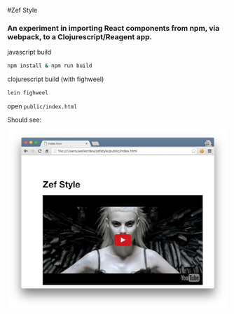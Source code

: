 #Zef Style
### An experiment in importing React components from npm, via webpack, to a Clojurescript/Reagent app. 

javascript build 

```bash
npm install & npm run build
```

clojurescript build (with fighweel)

```bash
lein fighweel
```

open `public/index.html`

Should see: 

![yolandi](screenshot.png)
